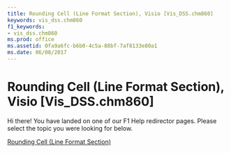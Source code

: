 ```yaml
---
title: Rounding Cell (Line Format Section), Visio [Vis_DSS.chm860]
keywords: vis_dss.chm860
f1_keywords:
- vis_dss.chm860
ms.prod: office
ms.assetid: 0fa9a6fc-b6b0-4c5a-88bf-7af8133e80a1
ms.date: 06/08/2017
---
```



# Rounding Cell (Line Format Section), Visio [Vis_DSS.chm860]

Hi there! You have landed on one of our F1 Help redirector pages. Please select the topic you were looking for below.

[Rounding Cell (Line Format Section)](http://msdn.microsoft.com/library/c44457ca-997a-5315-44dd-4218e4203550%28Office.15%29.aspx)

